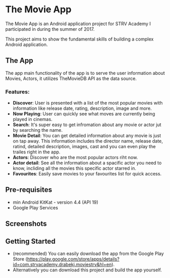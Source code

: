 # The Movie App
The Movie App is an Android application project for STRV Academy I participated in during the summer of 2017.

This project aims to show the fundamental skills of building a complex Android application.

## The App
The app main functionality of the app is to serve the user information about Movies, Actors, it utilizes TheMovieDB API as the data source.

### Features:
- **Discover**: User is presented with a list of the most popular movies with information like release date, rating, description, image and more.
- **Now Playing**: User can quickly see what moves are currently being played in cinemas.
- **Search**: It's super easy to get infromation about any movie or actor jut by searching the name.
- **Movie Detail**: You can get detailed information about any movie is just on tap away. This information includes the director name, release date, ratind, detailed description, images, cast and you can even play the trailes right in the app.
- **Actors**: Discover who are the most popular actors riht now.
- **Actor detail**: See all the information about a spacific actor you need to know, incliding all the movies this specific actor starred in.
- **Favourites**: Easily save movies to your favourites list for quick access.

## Pre-requisites
* min Android KitKat - version 4.4 (API 19)
* Google Play Services

## Screenshots

## Getting Started
* (recommended) You can easily download the app from the Google Play Store (https://play.google.com/store/apps/details?id=com.strvacademy.drabekj.moviestrv&hl=en).
* Alternatively you can download this project and build the app yourself.
